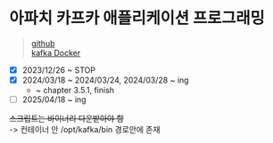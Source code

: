# 아파치 카프카 애플리케이션 프로그래밍

> [github](https://github.com/bjpublic/apache-kafka-with-java)  
> [kafka Docker](https://hub.docker.com/r/apache/kafka)  

- [x] 2023/12/26 ~ STOP
- [x] 2024/03/18 ~ 2024/03/24, 2024/03/28 ~ ing
  - ~ chapter 3.5.1, finish
- [ ] 2025/04/18 ~ ing

~~스크립트는 바이너리 다운받아야 함~~  
-> 컨테이너 안 /opt/kafka/bin 경로안에 존재
